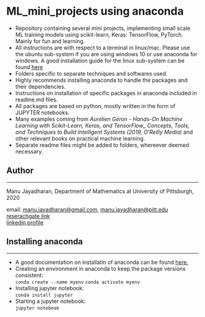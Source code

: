 # ML_mini_projects  using anaconda
- Repository containing several mini projects, implementing small scale ML training models using scikit-learn, Keras: TensorFlow, PyTorch. Mainly for fun and learning. 
- All instructions are with respect to a terminal in linux/mac. Please use the ubuntu sub-system if you are using windows 10 or use anaconda for windows. A good installation guide for the linux sub-system can be found [here](https://docs.microsoft.com/en-us/windows/wsl/install-win10)
- Folders specific to separate techniques and softwares used.  
- Highly recommends installing anaconda  to handle the packages and their dependencies. 
- Instructions on installation of specific packages in anaconda included in readme.md files.
- All packages are based on python, mostly written in the form of  JUPYTER notebooks.  
- Many examples coming from *Aurélien Géron - Hands-On Machine Learning with Scikit-Learn, Keras, and TensorFlow_ Concepts, Tools, and Techniques to Build Intelligent Systems (2019, O’Reilly Media)* and other relevant books on practical machine learning. 
- Separate readme files might be added to folders, whereever deemed necessary.


## Author
-----------
Manu Jayadharan, Department of Mathematics at University of Pittsburgh, 2020

email: [manu.jayadharan@gmail.com](mailto:manu.jayadharan@gmail.com), [manu.jayadharan@pitt.edu](mailto:manu.jayadharan@pitt.edu)   
[reserachgate link](https://www.researchgate.net/profile/Manu_Jayadharan)  
[linkedin profile](https://www.linkedin.com/in/manu-jayadharan/)

## Installing anaconda
----------------------
- A good documentation on installatin of anaconda can be found [here.](https://docs.anaconda.com/anaconda/install/linux/)
- Creating an environment in anaconda to keep the package versions consistent:  
`conda create --name myenv`
`conda activate myenv`
- Installing jupyter notebook:  
`conda install jupyter`
- Starting a jupyter notebook:  
 `jupyter notebook`



